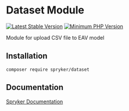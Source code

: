 # Dataset Module
[![Latest Stable Version](https://poser.pugx.org/spryker/dataset/v/stable.svg)](https://packagist.org/packages/spryker/dataset)
[![Minimum PHP Version](https://img.shields.io/badge/php-%3E%3D%207.3-8892BF.svg)](https://php.net/)

Module for upload CSV file to EAV model

## Installation

```
composer require spryker/dataset
```

## Documentation

[Spryker Documentation](https://academy.spryker.com/developing_with_spryker/module_guide/modules.html)
